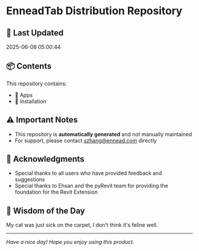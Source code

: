 # EnneadTab Distribution Repository

## 📅 Last Updated
2025-06-08 05:00:44



## 📦 Contents
This repository contains:
- 📂 Apps
- 📂 Installation

## ⚠️ Important Notes
- This repository is **automatically generated** and not manually maintained
- For support, please contact szhang@ennead.com directly

## 🙏 Acknowledgments
- Special thanks to all users who have provided feedback and suggestions
- Special thanks to Ehsan and the pyRevit team for providing the foundation for the Revit Extension

## 💭 Wisdom of the Day
My cat was just sick on the carpet, I don't think it's feline well.

---
*Have a nice day! Hope you enjoy using this product.*
